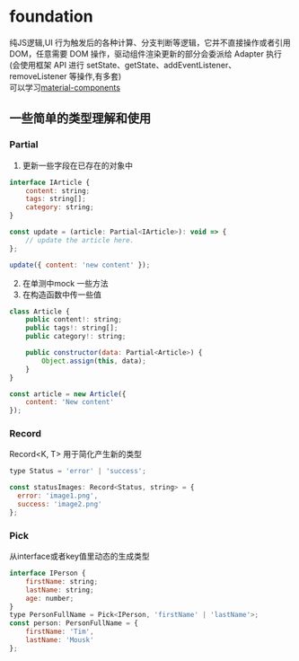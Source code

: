 # foundation
纯JS逻辑,UI 行为触发后的各种计算、分支判断等逻辑，它并不直接操作或者引用 DOM，任意需要 DOM 操作，驱动组件渲染更新的部分会委派给 Adapter 执行(会使用框架 API 进行 setState、getState、addEventListener、removeListener 等操作,有多套)                
可以学习[material-components](https://github.com/material-components/material-components-web/tree/master/packages)  

## 一些简单的类型理解和使用      
### Partial 
1. 更新一些字段在已存在的对象中
```js
interface IArticle {
    content: string;
    tags: string[];
    category: string;
}

const update = (article: Partial<IArticle>): void => {
    // update the article here.
};

update({ content: 'new content' });
```
2. 在单测中mock 一些方法
3. 在构造函数中传一些值
```js
class Article {
    public content!: string;
    public tags!: string[];
    public category!: string;

    public constructor(data: Partial<Article>) {
        Object.assign(this, data);
    }
}

const article = new Article({
    content: 'New content'
});
```

### Record      
Record<K, T> 用于简化产生新的类型  
```js
type Status = 'error' | 'success';

const statusImages: Record<Status, string> = {
  error: 'image1.png',
  success: 'image2.png'
};
```      

### Pick        
从interface或者key值里动态的生成类型        
```js
interface IPerson {
    firstName: string;
    lastName: string;
    age: number;
}
type PersonFullName = Pick<IPerson, 'firstName' | 'lastName'>;
const person: PersonFullName = {
    firstName: 'Tim',
    lastName: 'Mousk'
};
```